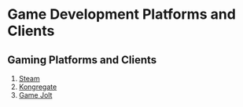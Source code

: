 # Game Development Platforms and Clients

## Gaming Platforms and Clients

1. [Steam](development-docs/game-development/game-development-platforms/steam-notes.md)
2. [Kongregate](development-docs/game-development/game-development-platforms/kongregate-notes.md)
3. [Game Jolt](development-docs/game-development/game-development-platforms/game-jolt-notes.md)
